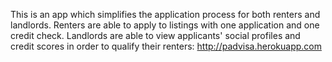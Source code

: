 This is an app which simplifies the application process for both renters and landlords. Renters are able to apply to listings with one application and one credit check. Landlords are able to view applicants' social profiles and credit scores in order to qualify their renters: http://padvisa.herokuapp.com
